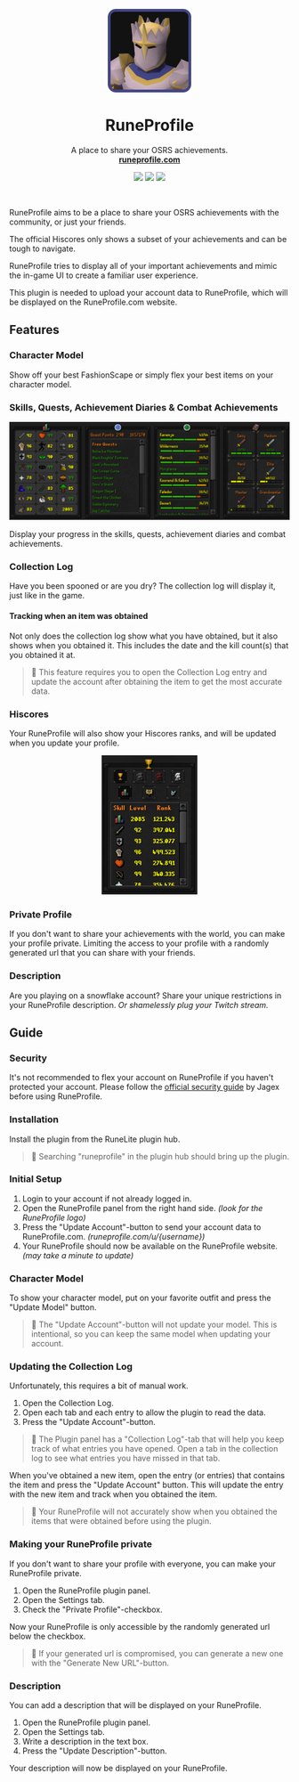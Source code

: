<p align="center">  
  <a href="https://runeprofile.com">  
      <p align="center">  
        <img src="https://raw.githubusercontent.com/ReinhardtR/runeprofile-plugin/master/icon.png" width="150" height="150" alt="Logo" />  
		</p>  
	</a>  
	<h1 align="center">
    <b>RuneProfile</b>
  </h1>
  <a href="#"></a>  
	<p align="center">  
    A place to share your OSRS achievements.  
    <br />  
    <a href="https://runeprofile.com"><strong>runeprofile.com</strong></a> 
    <p align="center">
      <img src="https://img.shields.io/endpoint?url=https://i.pluginhub.info/shields/installs/plugin/runeprofile" >
      <img src="https://img.shields.io/endpoint?url=https://i.pluginhub.info/shields/rank/plugin/runeprofile">
      <img src="https://img.shields.io/github/license/ReinhardtR/runeprofile-plugin">
    </p>
	</p>
  <br />
</p>

RuneProfile aims to be a place to share your OSRS achievements with the community,
or just your friends.

The official Hiscores only shows a subset of your achievements and can be tough to navigate.

RuneProfile tries to display all of your important achievements and mimic the in-game UI
to create a familiar user experience.

This plugin is needed to upload your account data to RuneProfile, which will be displayed on the RuneProfile.com
website.

## Features

### Character Model

Show off your best FashionScape or simply flex your best items on your character model.

### Skills, Quests, Achievement Diaries & Combat Achievements

<div align="center">
    <img src="https://raw.githubusercontent.com/ReinhardtR/runeprofile-plugin/master/assets/profile-data.png" alt="Data Components">
</div>

Display your progress in the skills, quests, achievement diaries and combat achievements.

### Collection Log

Have you been spooned or are you dry? The collection log will display it, just like in the game.

#### Tracking when an item was obtained

Not only does the collection log show what you have obtained, but it also shows when you obtained it.
This includes the date and the kill count(s) that you obtained it at.

> 📝 This feature requires you to open the Collection Log entry and update the account after obtaining the item to
> get the most accurate data.

### Hiscores

Your RuneProfile will also show your Hiscores ranks, and will be updated when you update your profile.

<div align="center">
    <img src="https://raw.githubusercontent.com/ReinhardtR/runeprofile-plugin/master/assets/hiscores.png" alt="Hiscores Component" height="250">
</div>

### Private Profile

If you don't want to share your achievements with the world, you can make your profile private.
Limiting the access to your profile with a randomly generated url that you can share with your friends.

### Description

Are you playing on a snowflake account? Share your unique restrictions in your RuneProfile description.
*Or shamelessly plug your Twitch stream.*

## Guide

### Security

It's not recommended to flex your account on RuneProfile if you haven't protected your account. Please follow the
[official security guide](https://www.runescape.com/oldschool/security) by Jagex before using RuneProfile.

### Installation

Install the plugin from the RuneLite plugin hub.

> 📝 Searching "runeprofile" in the plugin hub should bring up the plugin.

### Initial Setup

1. Login to your account if not already logged in.
2. Open the RuneProfile panel from the right hand side. *(look for the RuneProfile logo)*
3. Press the "Update Account"-button to send your account data to RuneProfile.com. *(runeprofile.com/u/{username})*
4. Your RuneProfile should now be available on the RuneProfile website. *(may take a minute to update)*

### Character Model

To show your character model, put on your favorite outfit and press the "Update Model" button.
> 📝 The "Update Account"-button will not update your model. This is intentional, so you can keep the same model when
> updating your account.

### Updating the Collection Log

Unfortunately, this requires a bit of manual work.

1. Open the Collection Log.
2. Open each tab and each entry to allow the plugin to read the data.
3. Press the "Update Account"-button.

> 📝 The Plugin panel has a "Collection Log"-tab that will help you keep track of what entries you have opened.
> Open a tab in the collection log to see what entries you have missed in that tab.

When you've obtained a new item, open the entry (or entries) that contains the item and press the "Update Account"
button. This will update the entry with the new item and track when you obtained the item.

> 📝 Your RuneProfile will not accurately show when you obtained the items that were obtained before using the
> plugin.

### Making your RuneProfile private

If you don't want to share your profile with everyone, you can make your RuneProfile private.

1. Open the RuneProfile plugin panel.
2. Open the Settings tab.
3. Check the "Private Profile"-checkbox.

Now your RuneProfile is only accessible by the randomly generated url below the checkbox.

> 📝 If your generated url is compromised, you can generate a new one with the "Generate New URL"-button.

### Description

You can add a description that will be displayed on your RuneProfile.

1. Open the RuneProfile plugin panel.
2. Open the Settings tab.
3. Write a description in the text box.
4. Press the "Update Description"-button.

Your description will now be displayed on your RuneProfile.